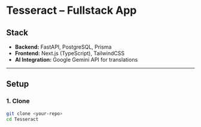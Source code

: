# Tesseract – Fullstack App

## Stack
- **Backend:** FastAPI, PostgreSQL, Prisma
- **Frontend:** Next.js (TypeScript), TailwindCSS
- **AI Integration:** Google Gemini API for translations

---

## Setup

### 1. Clone
```bash
git clone <your-repo>
cd Tesseract
